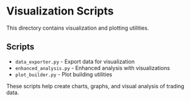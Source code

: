 # Visualization Scripts

This directory contains visualization and plotting utilities.

## Scripts

- `data_exporter.py` - Export data for visualization
- `enhanced_analysis.py` - Enhanced analysis with visualizations
- `plot_builder.py` - Plot building utilities

These scripts help create charts, graphs, and visual analysis of trading data.
